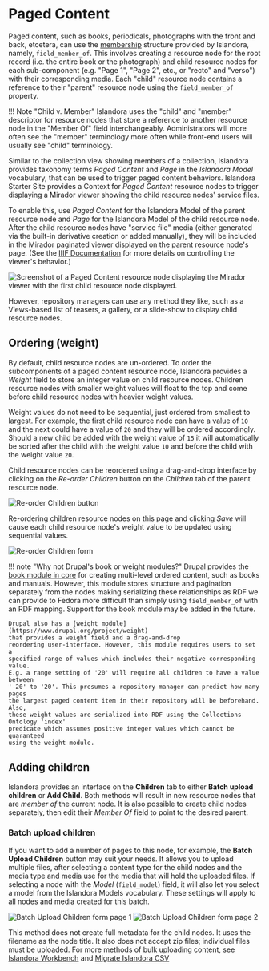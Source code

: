 # Paged Content

Paged content, such as books, periodicals, photographs with the front and back, etcetera,
 can use the [membership](content-models.md#members) structure provided by Islandora, namely, `field_member_of`.
This involves creating a resource node for the root record (i.e. the entire book or the photograph)
and child resource nodes for each sub-component (e.g. "Page 1", "Page 2", etc., or "recto" and "verso")
with their corresponding media. Each "child" resource node contains a reference to their "parent" resource node
using the `field_member_of` property.

!!! Note "Child v. Member"
    Islandora uses the "child" and "member" descriptor for resource nodes that
    store a reference to another resource node in the "Member Of" field interchangeably.
    Administrators will more often see the "member" terminology more often while
    front-end users will usually see "child" terminology.

Similar to the collection view showing members of a collection, Islandora provides
 taxonomy terms _Paged Content_ and _Page_ in the _Islandora Model_ vocabulary,
that can be used to trigger paged
content behaviors. Islandora Starter Site provides a Context for _Paged Content_
resource nodes to trigger displaying a Mirador viewer showing the child
resource nodes' service files.

To enable this, use _Paged Content_ for the Islandora Model of the parent
resource node and _Page_ for the Islandora Model of the child resource node. After the
child resource nodes have "service file" media (either generated via the built-in derivative
creation or added manually), they will be included in the Mirador paginated
viewer displayed on the parent resource node's page.
(See the [IIIF Documentation](iiif.md#using-iiif-in-islandora)
for more details on controlling the viewer's behavior.)

![Screenshot of a Paged Content resource node displaying the Mirador viewer with the first child resource node displayed.](../assets/paged_content_mirador.png)

However, repository managers can use any method they like, such as a Views-based
list of teasers, a gallery, or a slide-show to display child resource nodes.

## Ordering (weight)

By default, child resource nodes are un-ordered. To order the subcomponents of a
paged content resource node, Islandora provides a _Weight_ field to store an
integer value on  child resource nodes.
Children resource nodes with smaller weight values will float to the top and come
before child resource nodes with heavier weight values.

Weight values do not need
to be sequential, just ordered from smallest to largest. For example, the first
child resource node can have a value of `10` and the next could have a value of
`20` and they will be ordered accordingly. Should a new child be added with the
weight value of `15` it will automatically be sorted after the child with the
weight value `10` and before the child with the weight value `20`.

Child resource nodes can be reordered using a drag-and-drop interface by clicking
on the _Re-order Children_ button on the _Children_ tab of the parent resource node.

![Re-order Children button](../assets/paged_content_reorder_children_button.png)

Re-ordering children resource nodes on this page and clicking _Save_ will cause
each child resource node's weight value to be updated using sequential values.

![Re-order Children form](../assets/paged_content_reorder_children_form.png)

!!! note "Why not Drupal's book or weight modules?"
    Drupal provides the [book module in core](https://www.drupal.org/docs/8/core/modules/book)
    for creating multi-level ordered content, such as books and manuals.
    However, this module stores structure and pagination separately from the nodes making serializing
    these relationships as RDF we can provide to Fedora more difficult than simply using `field_member_of`
    with an RDF mapping. Support for the book module may be added in the future.

    Drupal also has a [weight module](https://www.drupal.org/project/weight)
    that provides a weight field and a drag-and-drop
    reordering user-interface. However, this module requires users to set a
    specified range of values which includes their negative corresponding value.
    E.g. a range setting of '20' will require all children to have a value between
    '-20' to '20'. This presumes a repository manager can predict how many pages
    the largest paged content item in their repository will be beforehand. Also,
    these weight values are serialized into RDF using the Collections Ontology 'index'
    predicate which assumes positive integer values which cannot be guaranteed
    using the weight module.

## Adding children

Islandora provides an interface on the **Children** tab to either **Batch upload children** or **Add Child**.
Both methods will result in new resource nodes that are _member of_ the current node. It is also possible
to create child nodes separately, then edit their _Member Of_ field to point to the desired parent.

### Batch upload children

If you want to add a number of pages to this node, for example, the **Batch Upload Children** button may
suit your needs. It allows you to upload multiple files, after selecting a content type for the child nodes and the media type and media use for the media that will hold the uploaded files. If selecting a node with the _Model_ (`field_model`) field, it will also let you select a model from the Islandora Models vocabulary. These settings will apply to all nodes and media created for this batch.

![Batch Upload Children form page 1](../assets/paged_content_batch_upload.png)
![Batch Upload Children form page 2](../assets/paged_content_batch_upload-2.png)

This method does not create full metadata for the child nodes. It uses the filename as the node title.
 It also does not accept zip files; individual files must be uploaded. For more methods of bulk uploading content,
see [Islandora Workbench](../technical-documentation/migration-islandora-workbench.md)
 and [Migrate Islandora CSV](extending.md#batch-uploading-via-csv)
